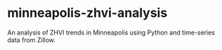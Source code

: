 # minneapolis-zhvi-analysis
An analysis of ZHVI trends in Minneapolis using Python and time-series data from Zillow.
